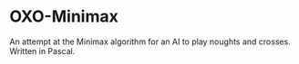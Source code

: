 # OXO-Minimax
An attempt at the Minimax algorithm for an AI to play noughts and crosses.
Written in Pascal.
